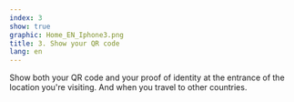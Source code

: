 ```yaml
---
index: 3
show: true
graphic: Home_EN_Iphone3.png
title: 3. Show your QR code
lang: en
---
```

Show both your QR code and your proof of identity at the entrance of the location you're visiting. And when you travel to other countries. 
